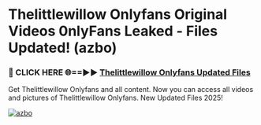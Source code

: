 # Thelittlewillow Onlyfans Original Videos 0nlyFans Leaked - Files Updated! (azbo)

<h3>🔴 CLICK HERE 🌐==►► <a href="https://tinyurl.com/ehrbuxhb" rel="nofollow">Thelittlewillow Onlyfans Updated Files</a></h3>

Get Thelittlewillow Onlyfans and all content. Now you can access all videos and pictures of Thelittlewillow Onlyfans. New Updated Files 2025!

[![azbo](https://i.imgur.com/lVYEuWS.gif)](https://tinyurl.com/ehrbuxhb)
